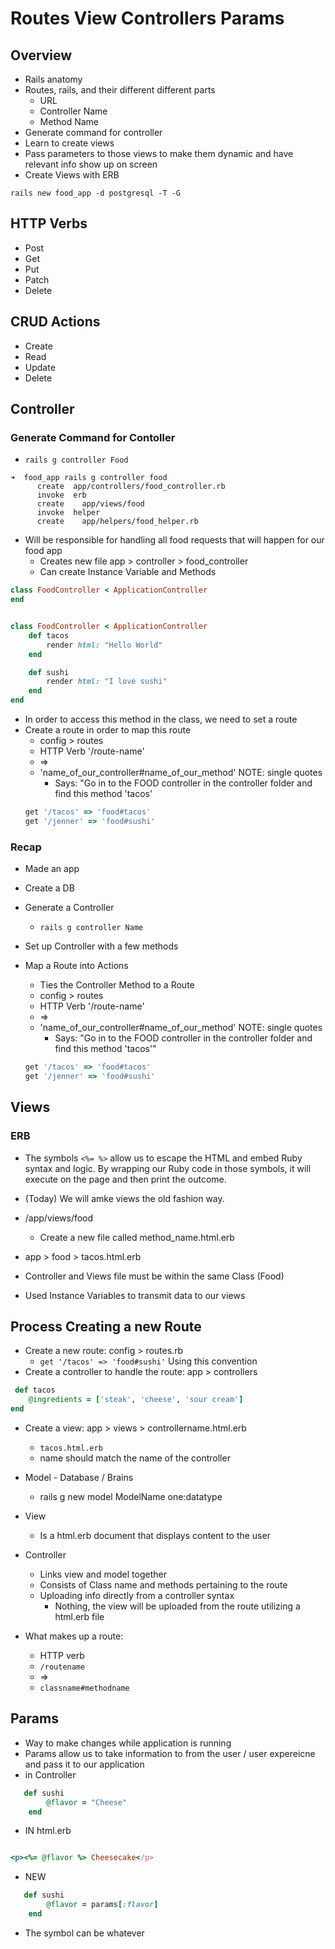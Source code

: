 # Routes View Controllers Params

## Overview

- Rails anatomy
- Routes, rails, and their different different parts
    - URL
    - Controller Name
    - Method Name
- Generate command for controller
- Learn to create views
- Pass parameters to those views to make them dynamic and have relevant info show up on screen
- Create Views with ERB

`rails new food_app -d postgresql -T -G`

## HTTP Verbs
- Post
- Get
- Put
- Patch
- Delete

## CRUD Actions
- Create
- Read
- Update
- Delete

## Controller
### Generate Command for Contoller

- `rails g controller Food`

```
➜  food_app rails g controller food
      create  app/controllers/food_controller.rb
      invoke  erb
      create    app/views/food
      invoke  helper
      create    app/helpers/food_helper.rb
```

- Will be responsible for handling all food requests that will happen for our food app
    - Creates new file app > controller > food_controller
    - Can create Instance Variable and Methods

```ruby
class FoodController < ApplicationController
end


class FoodController < ApplicationController
    def tacos
        render html: "Hello World"
    end

    def sushi
        render html: "I love sushi"
    end
end

```

- In order to access this method in the class, we need to set a route
- Create a route in order to map this route
    - config > routes
    - HTTP Verb '/route-name'
    - =>
    - 'name_of_our_controller#name_of_our_method' NOTE: single quotes
        - Says: "Go in to the FOOD controller in the controller folder and find this method 'tacos'
    ```ruby
    get '/tacos' => 'food#tacos'
    get '/jenner' => 'food#sushi'
    ```

### Recap

- Made an app
- Create a DB
- Generate a Controller
    - `rails g controller Name`
- Set up Controller with a few methods
- Map a Route into Actions
    - Ties the Controller Method to a Route
    - config > routes
    - HTTP Verb '/route-name'
    - =>
    - 'name_of_our_controller#name_of_our_method' NOTE: single quotes
        - Says: "Go in to the FOOD controller in the controller folder and find this method 'tacos'"
        
    ```ruby
    get '/tacos' => 'food#tacos'
    get '/jenner' => 'food#sushi'
    ```

## Views

### ERB

- The symbols `<%= %>` allow us to escape the HTML and embed Ruby syntax and logic. By wrapping our Ruby code in those symbols, it will execute on the page and then print the outcome.

- (Today) We will amke views the old fashion way.
- /app/views/food
    - Create a new file called method_name.html.erb
- app > food > tacos.html.erb
- Controller and Views file must be within the same Class (Food)
- Used Instance Variables to transmit data to our views

## Process Creating a new Route
- Create a new route: config > routes.rb
    - `get '/tacos' => 'food#sushi'` Using this convention
- Create a controller to handle the route: app > controllers
```ruby
 def tacos
    @ingredients = ['steak', 'cheese', 'sour cream']
end
```
- Create a view: app > views > controllername.html.erb
    - `tacos.html.erb`
    - name should match the name of the controller



- Model - Database / Brains
    - rails g new model ModelName one:datatype
- View
    - Is a html.erb document that displays content to the user
- Controller
    - Links view and model together
    - Consists of Class name and methods pertaining to the route
    - Uploading info directly from a controller syntax
        - Nothing, the view will be  uploaded from the route utilizing a html.erb file
- What makes up a route:
    - HTTP verb
    - `/routename`
    -  =>
    - `classname#methodname`

## Params

- Way to make changes while application is running
- Params allow us to take information to from the user / user expereicne and pass it to our application
- in Controller
```ruby
   def sushi
        @flavor = "Cheese"
    end
```
- IN html.erb
```ruby

<p><%= @flavor %> Cheesecake</p>
```

- NEW
```ruby
   def sushi
        @flavor = params[:flavor]
    end
```
- The symbol can be whatever